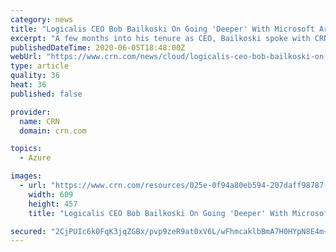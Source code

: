 ```yaml
---
category: news
title: "Logicalis CEO Bob Bailkoski On Going 'Deeper' With Microsoft Around Azure"
excerpt: "A few months into his tenure as CEO, Bailkoski spoke with CRN about how the global solution provider has achieved Azure Expert MSP certification and is seeking a major expansion of its Microsoft business."
publishedDateTime: 2020-06-05T18:48:00Z
webUrl: "https://www.crn.com/news/cloud/logicalis-ceo-bob-bailkoski-on-going-deeper-with-microsoft-around-azure"
type: article
quality: 36
heat: 36
published: false

provider:
  name: CRN
  domain: crn.com

topics:
  - Azure

images:
  - url: "https://www.crn.com/resources/025e-0f94a80eb594-207daff98787-1000/bob-bailkoski-logicalis.jpg"
    width: 609
    height: 457
    title: "Logicalis CEO Bob Bailkoski On Going 'Deeper' With Microsoft Around Azure"

secured: "2CjPUIc6k0FqK3jqZGBx/pvp9zeR9at0xV6L/wFhmcaklbBmA7H0HYpN8E4m+zVW56Oya2LQ1v/E1O3qIDjgZh727aptDIGwX7Ag/oXOmDqFtFwsD1SKHNNRf/em4pFjffe/CRiwbrHK9IhBVz30TlOTbP6VZPm39Zxu84DZG8l2avoCn7eufvWXXQY3BaqA84/snfUzHzchl38iQ711C/zjIWHb2/7T/fKttJ0rYgG9kmAEp8AYZov90zB6+ZCi71uc5F6dnSW4NIG9yF0qK5jV5xay74k0QebG5ha0n3Pya0+iT0KJ7ahZPIVq7egjgYs5dnapaPVWVATrqBE69wjBO7AB1x0bwHneVR+S9wmuIbPTgIkBNyfMG6OUBhbq2ryO95GQYyg89CTlU4igRPwshlV3Rmsb3WVGRngJSbljlJmCUS+1/t7CrkGELsZpAttkLGZnszizzp9SK0AtBz9XbQ5OBdWU79A+wEHEhyA=;ZYwRyrmiLInzvQfDnhPdWA=="
---
```



